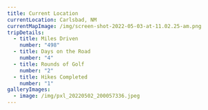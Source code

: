 ```yaml
---
title: Current Location
currentLocation: Carlsbad, NM
currentMapImage: /img/screen-shot-2022-05-03-at-11.02.25-am.png
tripDetails:
  - title: Miles Driven
    number: "498"
  - title: Days on the Road
    number: "4"
  - title: Rounds of Golf
    number: "2"
  - title: Hikes Completed
    number: "1"
galleryImages:
  - image: /img/pxl_20220502_200057336.jpeg
---
```

